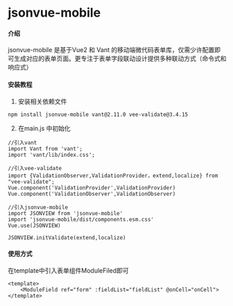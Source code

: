# jsonvue-mobile

#### 介绍
jsonvue-mobile 是基于Vue2 和 Vant 的移动端微代码表单库，仅需少许配置即可生成对应的表单页面。更专注于表单字段联动设计提供多种联动方式（命令式和响应式）

#### 安装教程

1.  安装相关依赖文件

```
npm install jsonvue-mobile vant@2.11.0 vee-validate@3.4.15
```

2.  在main.js 中初始化

```
//引入vant
import Vant from 'vant';
import 'vant/lib/index.css';

//引入vee-validate
import {ValidationObserver,ValidationProvider，extend,localize} from "vee-validate";
Vue.component('ValidationProvider',ValidationProvider)
Vue.component('ValidationObserver',ValidationObserver)

//引入jsonvue-mobile
import JSONVIEW from 'jsonvue-mobile'
import 'jsonvue-mobile/dist/components.esm.css'
Vue.use(JSONVIEW)

JSONVIEW.initValidate(extend,localize)
```

#### 使用方式
在template中引入表单组件ModuleFiled即可

```
<template>
    <ModuleField ref="form" :fieldList="fieldList" @onCell="onCell">
</template>
```

